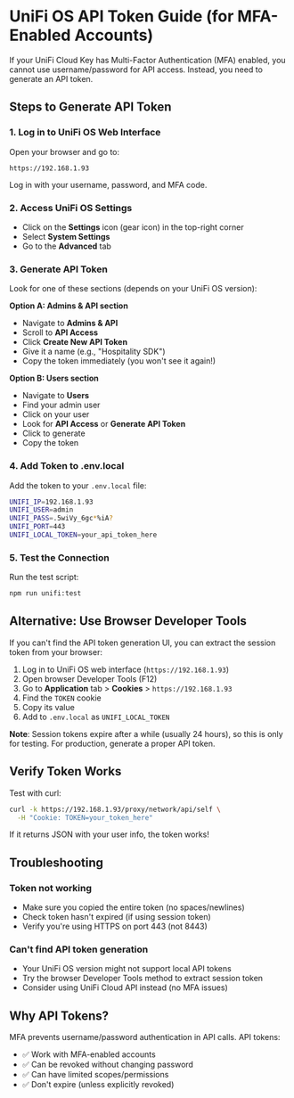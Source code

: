 # UniFi OS API Token Guide (for MFA-Enabled Accounts)

If your UniFi Cloud Key has Multi-Factor Authentication (MFA) enabled, you cannot use username/password for API access. Instead, you need to generate an API token.

## Steps to Generate API Token

### 1. Log in to UniFi OS Web Interface

Open your browser and go to:
```
https://192.168.1.93
```

Log in with your username, password, and MFA code.

### 2. Access UniFi OS Settings

- Click on the **Settings** icon (gear icon) in the top-right corner
- Select **System Settings**
- Go to the **Advanced** tab

### 3. Generate API Token

Look for one of these sections (depends on your UniFi OS version):

**Option A: Admins & API section**
- Navigate to **Admins & API**
- Scroll to **API Access**
- Click **Create New API Token**
- Give it a name (e.g., "Hospitality SDK")
- Copy the token immediately (you won't see it again!)

**Option B: Users section**
- Navigate to **Users**
- Find your admin user
- Click on your user
- Look for **API Access** or **Generate API Token**
- Click to generate
- Copy the token

### 4. Add Token to .env.local

Add the token to your `.env.local` file:

```bash
UNIFI_IP=192.168.1.93
UNIFI_USER=admin
UNIFI_PASS=.5wiVy_6gc*%iA?
UNIFI_PORT=443
UNIFI_LOCAL_TOKEN=your_api_token_here
```

### 5. Test the Connection

Run the test script:

```bash
npm run unifi:test
```

## Alternative: Use Browser Developer Tools

If you can't find the API token generation UI, you can extract the session token from your browser:

1. Log in to UniFi OS web interface (`https://192.168.1.93`)
2. Open browser Developer Tools (F12)
3. Go to **Application** tab > **Cookies** > `https://192.168.1.93`
4. Find the `TOKEN` cookie
5. Copy its value
6. Add to `.env.local` as `UNIFI_LOCAL_TOKEN`

**Note**: Session tokens expire after a while (usually 24 hours), so this is only for testing. For production, generate a proper API token.

## Verify Token Works

Test with curl:

```bash
curl -k https://192.168.1.93/proxy/network/api/self \
  -H "Cookie: TOKEN=your_token_here"
```

If it returns JSON with your user info, the token works!

## Troubleshooting

### Token not working
- Make sure you copied the entire token (no spaces/newlines)
- Check token hasn't expired (if using session token)
- Verify you're using HTTPS on port 443 (not 8443)

### Can't find API token generation
- Your UniFi OS version might not support local API tokens
- Try the browser Developer Tools method to extract session token
- Consider using UniFi Cloud API instead (no MFA issues)

## Why API Tokens?

MFA prevents username/password authentication in API calls. API tokens:
- ✅ Work with MFA-enabled accounts
- ✅ Can be revoked without changing password
- ✅ Can have limited scopes/permissions
- ✅ Don't expire (unless explicitly revoked)
